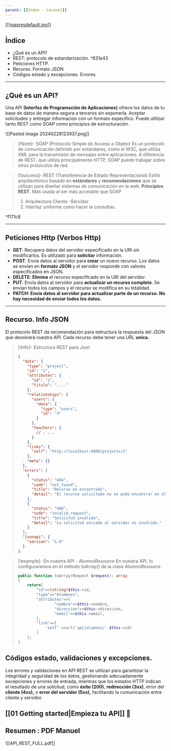 ```yaml
---
parent: [[Index - Laravel]]
---
```


[![[maxresdefault.jpg]]](<https://laravel.com/docs/10.x/eloquent-resources#main-content)>)

## Índice
- ¿Qué es un API?
- REST: protocolo de estandarización. ^831e43
- Peticiones HTTP. 
- Recurso. Formato JSON
- Códigos estado y excepciones. Errores.
---
## ¿Qué es un API?


Una API **(Interfaz de Programación de Aplicaciones)** ofrece los datos de tu base de datos de manera segura a terceros sin exponerla. Aceptar solicitudes y entregar información con un formato especifico. 
Puede utilizar  tanto REST como SOAP como principios de estructuración.

![[Pasted image 20240228123937.png]]
> [!Note]- SOAP (Protocolo Simple de Acceso a Objeto)
> Es un protocolo de comunicación definido por estándares, como el W3C, que utiliza XML para la transmisión de 
> mensajes entre aplicaciones.
> A diferencia de REST, que utiliza principalmente HTTP, SOAP puede trabajar sobre otros protocolos de red.


>[!success]- REST (Transferencia de Estado Representacional)
>Estilo arquitectónico basado en **estándares** y **recomendaciones** que se utilizan para diseñar sistemas de comunicación en la web. **Principios REST**. Más usada al ser más accesible que SOAP
>1. Arquitectura Cliente -Servidor
>2. Interfaz uniforme como hacer la consultas.

^f171c8





---
## Peticiones Http (Verbos Http)

- **GET**: Recupera datos del servidor especificado en la URI sin modificarlos. Es utilizado para **solicitar** información.    
- **POST**: Envía datos al servidor para **crear** un nuevo recurso. Los datos se envían en **formato JSON** y el servidor responde con valores especificados en JSON.
- **DELETE**: **Elimina** el recurso especificado en la URI del servidor. 
- **PUT**: Envía datos al servidor para **actualizar un recurso completo**. Se envían todos los campos y el recurso se modifica en su totalidad.
- **PATCH: Envía datos al servidor para actualizar parte de un recurso. No hay necesidad de enviar todos los datos.**
---
## Recurso. Info JSON
El protocolo REST da recomendación para estructura la respuesta del JSON que devolverá nuestra API. 
Cada recurso debe tener una URL **unica.**


> [!info]- Estructura REST para Json
> ```json
> {
>   "data": {
>     "type": "project",
>     "id": "1",
>     "attributes": {
>       "id": "1",
>       "titulo": "...."
>     },
>     "relationships": {
>       "users": {
>         "data": {
>           "type": "users",
>           "id": "3"
>         }
>       },
>       "teachers": {  
>         // . . . 
>       }
>     },
>     "links": {
>       "self": "http://localhost:8000/projects/1"
>     },
>     "meta": {}
>   },
>   "errors": [
>     {
>       "status": "404",
>       "code": "not_found",
>       "title": "Recurso no encontrado",
>       "detail": "El recurso solicitado no se pudo encontrar en el servidor."
>     },
>     {
>       "status": "400",
>       "code": "invalid_request",
>       "title": "Solicitud inválida",
>       "detail": "La solicitud enviada al servidor es inválida."
>     }
>   ],
>   "jsonapi": {
>     "version": "1.0"
>   }
> }
> ```

>[!example]- En nuestra API - *AlumnoResource*
> En nuestra API, lo configuraremos en el método *toArray()* de la clase *AlumnoResource*.
> ``` php 
> public function toArray(Request $request): array  
> {  
>     return[  
>         "id"=>(string)$this->id,  
>         "type"=>"Alummnos",  
>         "attributes"=>[  
>                 "nombre"=>$this->nombre,  
>                 "direccion"=>$this->direccion,  
>                 "email"=>$this->email,  
>         ],  
>         "link"=>[  
>             'self' =>url('api/alumnos/'.$this->id)  
>         ]  
>     ];  
> }
> ```

## Códigos estado, validaciones y excepciones.

Los errores y validaciones en API REST se utilizan para garantizar la integridad y seguridad de los datos, gestionando adecuadamente excepciones y errores de entrada, mientras que los estados HTTP indican el resultado de una solicitud, como **éxito (200)**, **redirección (3xx)**, error del **cliente (4xx),** o **error del servidor (5xx),** facilitando la comunicación entre cliente y servidor.

## [[01 Getting started|Empieza tu API]] 🚀

## Resumen : PDF Manuel
![[API_REST_FULL.pdf]]
